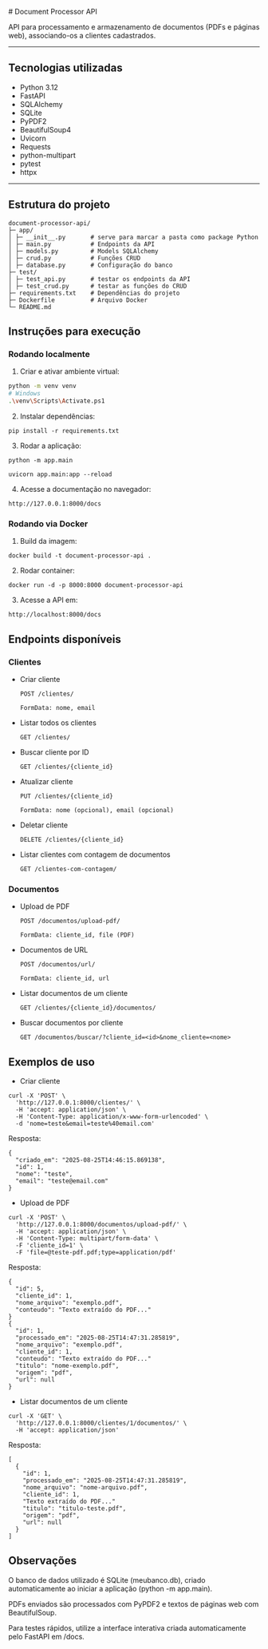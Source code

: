 ﻿﻿# Document Processor API

API para processamento e armazenamento de documentos (PDFs e páginas web), associando-os a clientes cadastrados.

---

## Tecnologias utilizadas

- Python 3.12
- FastAPI
- SQLAlchemy
- SQLite
- PyPDF2
- BeautifulSoup4
- Uvicorn
- Requests
- python-multipart
- pytest
- httpx


---

## Estrutura do projeto
```
document-processor-api/
├─ app/
│ ├─ __init__.py       # serve para marcar a pasta como package Python
│ ├─ main.py           # Endpoints da API
│ ├─ models.py         # Models SQLAlchemy
│ ├─ crud.py           # Funções CRUD
│ ├─ database.py       # Configuração do banco
├─ test/
│ ├─ test_api.py       # testar os endpoints da API
│ ├─ test_crud.py      # testar as funções do CRUD
├─ requirements.txt    # Dependências do projeto
├─ Dockerfile          # Arquivo Docker
└─ README.md
```


## Instruções para execução

### Rodando localmente

1. Criar e ativar ambiente virtual:

```bash
python -m venv venv
# Windows
.\venv\Scripts\Activate.ps1
```

2. Instalar dependências:

```
pip install -r requirements.txt
```

3. Rodar a aplicação:
   
```
python -m app.main

uvicorn app.main:app --reload
```

4. Acesse a documentação no navegador:
   
```
http://127.0.0.1:8000/docs
```

### Rodando via Docker

1. Build da imagem:

```
docker build -t document-processor-api .
```

2. Rodar container:

```
docker run -d -p 8000:8000 document-processor-api
```

3. Acesse a API em:

```
http://localhost:8000/docs
```

## Endpoints disponíveis

### Clientes

- Criar cliente

    `POST /clientes/`
  
    `FormData: nome, email`

- Listar todos os clientes

    `GET /clientes/`

- Buscar cliente por ID

    `GET /clientes/{cliente_id}`

- Atualizar cliente

    `PUT /clientes/{cliente_id}`

    `FormData: nome (opcional), email (opcional)`

- Deletar cliente

    `DELETE /clientes/{cliente_id}`

- Listar clientes com contagem de documentos

    `GET /clientes-com-contagem/`

### Documentos

- Upload de PDF

    `POST /documentos/upload-pdf/`

    `FormData: cliente_id, file (PDF)`

- Documentos de URL

    `POST /documentos/url/`

    `FormData: cliente_id, url`

- Listar documentos de um cliente

    `GET /clientes/{cliente_id}/documentos/`

- Buscar documentos por cliente

    `GET /documentos/buscar/?cliente_id=<id>&nome_cliente=<nome>`

## Exemplos de uso

- Criar cliente

```
curl -X 'POST' \
  'http://127.0.0.1:8000/clientes/' \
  -H 'accept: application/json' \
  -H 'Content-Type: application/x-www-form-urlencoded' \
  -d 'nome=teste&email=teste%40email.com'
```

Resposta:

```
{
  "criado_em": "2025-08-25T14:46:15.869138",
  "id": 1,
  "nome": "teste",
  "email": "teste@email.com"
}
```

- Upload de PDF

```
curl -X 'POST' \
  'http://127.0.0.1:8000/documentos/upload-pdf/' \
  -H 'accept: application/json' \
  -H 'Content-Type: multipart/form-data' \
  -F 'cliente_id=1' \
  -F 'file=@teste-pdf.pdf;type=application/pdf'
```

Resposta:

```
{
  "id": 5,
  "cliente_id": 1,
  "nome_arquivo": "exemplo.pdf",
  "conteudo": "Texto extraído do PDF..."
}
{
  "id": 1,
  "processado_em": "2025-08-25T14:47:31.285819",
  "nome_arquivo": "exemplo.pdf",
  "cliente_id": 1,
  "conteudo": "Texto extraído do PDF..."
  "titulo": "nome-exemplo.pdf",
  "origem": "pdf",
  "url": null
}
```

- Listar documentos de um cliente

```
curl -X 'GET' \
  'http://127.0.0.1:8000/clientes/1/documentos/' \
  -H 'accept: application/json'
```

Resposta:

```
[
  {
    "id": 1,
    "processado_em": "2025-08-25T14:47:31.285819",
    "nome_arquivo": "nome-arquivo.pdf",
    "cliente_id": 1,
    "Texto extraído do PDF..."
    "titulo": "titulo-teste.pdf",
    "origem": "pdf",
    "url": null
  }
]
```

## Observações

O banco de dados utilizado é SQLite (meubanco.db), criado automaticamente ao iniciar a aplicação (python -m app.main).

PDFs enviados são processados com PyPDF2 e textos de páginas web com BeautifulSoup.

Para testes rápidos, utilize a interface interativa criada automaticamente pelo FastAPI em /docs.



